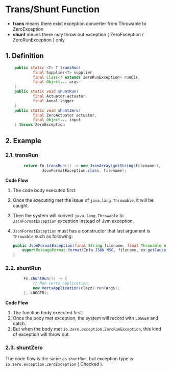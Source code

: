 # Trans/Shunt Function

* **trans** means there exist exception converter from Throwable to ZeroException
* **shunt** means there may throw out exception ( ZeroException / ZeroRunException ) only

## 1. Definition

```java
    public static <T> T transRun(
            final Supplier<T> supplier,
            final Class<? extends ZeroRunException> runCls,
            final Object... args
    )
    public static void shuntRun(
            final Actuator actuator,
            final Annal logger
    )
    public static void shuntZero(
            final ZeroActuator actuator,
            final Object... input
    ) throws ZeroException
```

## 2. Example

### 2.1. transRun

```java
        return Fn.transRun(() -> new JsonArray(getString(filename)),
                JsonFormatException.class, filename);
```

**Code Flow**

1. The code body executed first.
2. Once the executing met the issue of `java.lang.Throwable`, it will be caught.
3. Then the system will convert `java.lang.Throwable` to `JsonFormatException` exception instead of Jvm exception.
4. `JsonFormatException` must has a constructor that last argument is `Throwable` such as following:

   ```java
   public JsonFormatException(final String filename, final Throwable ex) {
       super(MessageFormat.format(Info.JSON_MSG, filename, ex.getCause()));
   }
   ```

### 2.2. shuntRun

```java
        Fn.shuntRun(() -> {
            // Run vertx application.
            new VertxApplication(clazz).run(args);
        }, LOGGER);
```        

**Code Flow**

1. The function body executed first.
2. Once the body met exception, the system will record with `LOGGER` and catch.
3. But when the body met `io.zero.exception.ZeroRunException`, this kind of exception will throw out.

### 2.3. shuntZero

The code flow is the same as `shuntRun`, but exception type is `io.zero.exception.ZeroException` ( Checked ).

